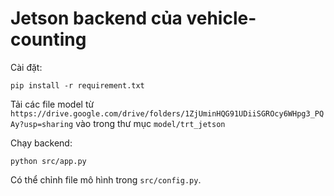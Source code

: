 # Jetson backend của vehicle-counting
Cài đặt:
```
pip install -r requirement.txt
```
Tải các file model từ `https://drive.google.com/drive/folders/1ZjUminHQG91UDiiSGROcy6WHpg3_PQAy?usp=sharing` vào trong thư mục `model/trt_jetson`

Chạy backend:
```
python src/app.py
```
Có thể chỉnh file mô hình trong `src/config.py`.